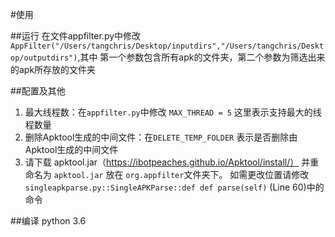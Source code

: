 #使用


##运行
在文件appfilter.py中修改 `AppFilter("/Users/tangchris/Desktop/inputdirs","/Users/tangchris/Desktop/outputdirs")`,其中
第一个参数包含所有apk的文件夹，第二个参数为筛选出来的apk所存放的文件夹 

##配置及其他
1. 最大线程数：在`appfilter.py`中修改 `MAX_THREAD = 5` 这里表示支持最大的线程数量
2. 删除Apktool生成的中间文件：在`DELETE_TEMP_FOLDER` 表示是否删除由Apktool生成的中间文件
3. 请下载 apktool.jar（https://ibotpeaches.github.io/Apktool/install/） 并重命名为 `apktool.jar` 放在 `org.appfilter`文件夹下。 如需更改位置请修改 `singleapkparse.py::SingleAPKParse::def def parse(self)` (Line 60)中的命令

##编译
python 3.6

